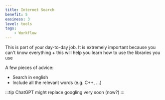 ```yaml
---
title: Internet Search
benefit: 5
easiness: 3
level: tools
tags:
    - Workflow
---
```


This is part of your day-to-day job. It is extremely important because you can't know everything + this will help you learn how to use the libraries you use

A few pieces of advice:
- Search in english
- Include all the relevant words (e.g. C++, ...)

:::tip
ChatGPT might replace googling very soon (now?)
:::